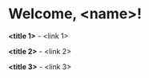 # Welcome, \<name\>!

**<title 1>** - <link 1>
<num comments>
<description>

**<title 2>** - <link 2>
<num comments>
<description>

**<title 3>** - <link 3>
<num comments>
<description>
